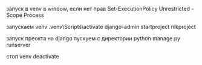 запуск в venv в window, если нет прав 
Set-ExecutionPolicy Unrestricted -Scope Process

запускаем venv
.venv\Scripts\activate
django-admin startproject nikproject

запуск преокта на django
пускуем с директории
python manage.py runserver

стоп venv
deactivate
